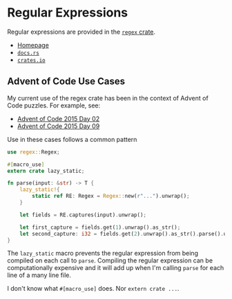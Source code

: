 # Regular Expressions

Regular expressions are provided in the
[`regex` crate](https://github.com/rust-lang/regex).

- [Homepage](https://github.com/rust-lang/regex)
- [`docs.rs`](https://docs.rs/regex/1.5.4/regex/)
- [`crates.io`](https://crates.io/crates/regex)

## Advent of Code Use Cases

My current use of the regex crate has been in the context of Advent of Code
puzzles. For example, see:

- [Advent of Code 2015 Day 02](https://github.com/anthonycramp/aoc2015-rust/blob/main/day02/src/main.rs)
- [Advent of Code 2015 Day 09](https://github.com/anthonycramp/aoc2015-rust/blob/main/day09/src/main.rs)

Use in these cases follows a common pattern

```rust
use regex::Regex;

#[macro_use]
extern crate lazy_static;

fn parse(input: &str) -> T {
    lazy_static!{
        static ref RE: Regex = Regex::new(r"...").unwrap();
    }

    let fields = RE.captures(input).unwrap();

    let first_capture = fields.get(1).unwrap().as_str();
    let second_capture: i32 = fields.get(2).unwrap().as_str().parse().unwrap();
}
```

The `lazy_static` macro prevents the regular expression from being compiled on
each call to `parse`. Compiling the regular expression can be computationally
expensive and it will add up when I'm calling `parse` for each line of a many
line file.

I don't know what `#[macro_use]` does. Nor `extern crate ...`.
